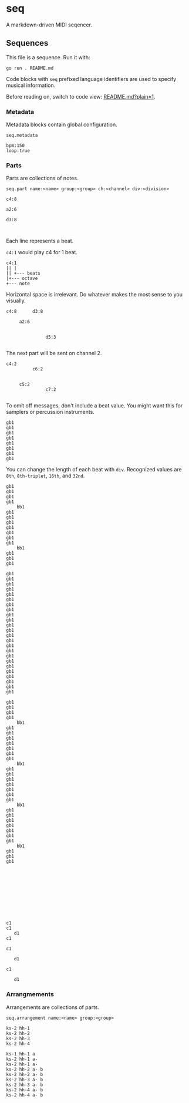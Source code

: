 # seq

A markdown-driven MIDI seqencer.

## Sequences

This file is a sequence. Run it with:

```
go run . README.md
```

Code blocks with `seq` prefixed language identifiers are used to specify musical
information.

Before reading on, switch to code view: [README.md?plain=1](README.md?plain=1).

### Metadata

Metadata blocks contain global configuration.

`seq.metadata`

```seq.metadata
bpm:150
loop:true
```

### Parts

Parts are collections of notes.

`seq.part name:<name> group:<group> ch:<channel> div:<division>`

```seq.part name:a
c4:8

a2:6

d3:8



```

Each line represents a beat.

`c4:1` would play c4 for 1 beat.

```
c4:1
|| |
|| +--- beats
|+--- octave
+--- note
```

Horizontal space is irrelevant. Do whatever makes the most sense to you
visually.

```seq.part name:a-
c4:8      d3:8

     a2:6


               d5:3


```

The next part will be sent on channel 2.

```seq.part name:b ch:2
c4:2
          c6:2


     c5:2
               c7:2


```

To omit off messages, don't include a beat value. You might want this for
samplers or percussion instruments.

```seq.part name:hh-1 group:drums ch:16
gb1
gb1
gb1
gb1
gb1
gb1
gb1
gb1
```

You can change the length of each beat with `div`. Recognized values are `8th`,
`8th-triplet`, `16th`, and `32nd`.

```seq.part name:hh-2 group:drums ch:16 div:8th
gb1
gb1
gb1
gb1
    bb1
gb1
gb1
gb1
gb1
gb1
gb1
gb1
    bb1
gb1
gb1
gb1
```

```seq.part name:hh-3 group:drums ch:16 div:8th-triplet
gb1
gb1
gb1
gb1
gb1
gb1
gb1
gb1
gb1
gb1
gb1
gb1
gb1
gb1
gb1
gb1
gb1
gb1
gb1
gb1
gb1
gb1
gb1
gb1
```

```seq.part name:hh-4 group:drums ch:16 div:16th
gb1
gb1
gb1
gb1
    bb1
gb1
gb1
gb1
gb1
gb1
gb1
gb1
    bb1
gb1
gb1
gb1
gb1
gb1
gb1
gb1
    bb1
gb1
gb1
gb1
gb1
gb1
gb1
gb1
    bb1
gb1
gb1
gb1
```

```seq.part name:ks-1 group:drums ch:16 div:8th










c1
c1
   d1
c1
```

```seq.part name:ks-2 group:drums ch:16
c1

   d1

c1

   d1

```

### Arrangmements

Arrangements are collections of parts.

`seq.arrangement name:<name> group:<group>`

```seq.arrangement name:kick-snare-hi-hat group:drums
ks-2 hh-1
ks-2 hh-2
ks-2 hh-3
ks-2 hh-4
```

```seq.arrangement name:all-the-parts group:last
ks-1 hh-1 a
ks-2 hh-1 a-
ks-2 hh-1 a-
ks-2 hh-2 a- b
ks-2 hh-2 a- b
ks-2 hh-3 a- b
ks-2 hh-3 a- b
ks-2 hh-4 a- b
ks-2 hh-4 a- b
```
